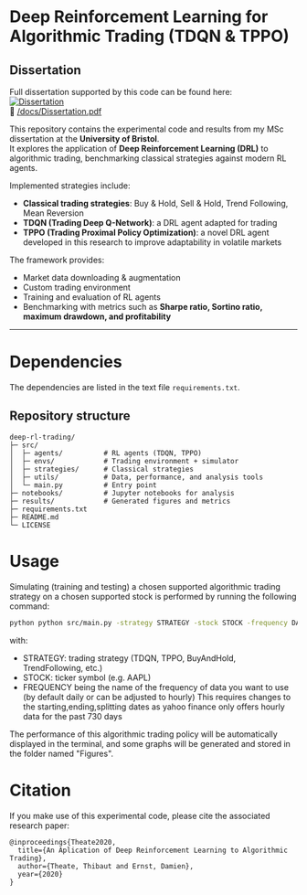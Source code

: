 # Deep Reinforcement Learning for Algorithmic Trading (TDQN & TPPO)

## Dissertation

Full dissertation supported by this code can be found here:  
[![Dissertation](https://img.shields.io/badge/PDF-Dissertation-red)](./docs/Dissertation.pdf)  
📄 [/docs/Dissertation.pdf](./docs/Dissertation.pdf)



This repository contains the experimental code and results from my MSc dissertation at the **University of Bristol**.  
It explores the application of **Deep Reinforcement Learning (DRL)** to algorithmic trading, benchmarking classical strategies against modern RL agents.

Implemented strategies include:
* **Classical trading strategies**: Buy & Hold, Sell & Hold, Trend Following, Mean Reversion  
* **TDQN (Trading Deep Q-Network)**: a DRL agent adapted for trading  
* **TPPO (Trading Proximal Policy Optimization)**: a novel DRL agent developed in this research to improve adaptability in volatile markets  

The framework provides:
* Market data downloading & augmentation  
* Custom trading environment  
* Training and evaluation of RL agents  
* Benchmarking with metrics such as **Sharpe ratio, Sortino ratio, maximum drawdown, and profitability**

---

# Dependencies

The dependencies are listed in the text file `requirements.txt`.

## Repository structure

```text
deep-rl-trading/
├─ src/
│  ├─ agents/          # RL agents (TDQN, TPPO)
│  ├─ envs/            # Trading environment + simulator
│  ├─ strategies/      # Classical strategies
│  ├─ utils/           # Data, performance, and analysis tools
│  └─ main.py          # Entry point
├─ notebooks/          # Jupyter notebooks for analysis
├─ results/            # Generated figures and metrics
├─ requirements.txt
├─ README.md
└─ LICENSE
```

# Usage

Simulating (training and testing) a chosen supported algorithmic trading strategy on a chosen supported stock is performed by running the following command:

```bash
python python src/main.py -strategy STRATEGY -stock STOCK -frequency DAILY
```

with:
* STRATEGY: trading strategy (TDQN, TPPO, BuyAndHold, TrendFollowing, etc.)
* STOCK: ticker symbol (e.g. AAPL)
* FREQUENCY being the name of the frequency of data you want to use (by default daily or can be adjusted to hourly)
            This requires changes to the starting,ending,splitting dates as yahoo finance only offers hourly data for the past 730 days

The performance of this algorithmic trading policy will be automatically displayed in the terminal, and some graphs will be generated and stored in the folder named "Figures".

# Citation

If you make use of this experimental code, please cite the associated research paper:

```
@inproceedings{Theate2020,
  title={An Aplication of Deep Reinforcement Learning to Algorithmic Trading},
  author={Theate, Thibaut and Ernst, Damien},
  year={2020}
}
```

